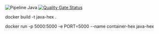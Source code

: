 ![Pipeline Java](https://github.com/lscheiner/arquitetura-hexagonal-account/actions/workflows/pipeline.yml/badge.svg)
[![Quality Gate Status](https://sonarcloud.io/api/project_badges/measure?project=lscheiner_arquitetura-hexagonal-account&metric=alert_status)](https://sonarcloud.io/summary/new_code?id=lscheiner_arquitetura-hexagonal-account)


docker build -t java-hex .


docker run -p 5000:5000 -e PORT=5000 --name container-hex java-hex
 
 

